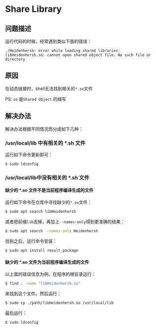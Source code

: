 # Share Library 

## 问题描述
运行代码的时候，经常遇到类似下面的错误：
```
./Heidenhersh: error while loading shared libraries: libHeidenhersh.so: cannot open shared object file: No such file or directory
```

## 原因
在动态链接时，shell无法找到相关的`*.so`文件

PS: `so` 是`Shared Object` 的缩写

## 解决办法
解决办法根据不同情况而分成如下几种：

### /usr/local/lib 中有相关的 \*.sh 文件
运行如下命令更新即可：
```sh
$ sudo ldconfig
```

### /usr/local/lib中没有相关的 \*.sh 文件

#### 缺少的 \*.so 文件不是当前程序编译生成的文件
运行如下命令在仓库中寻找缺少的`*.so`文件：
```sh
$ sudo apt search libHeidenhersh
```
或者把前缀`lib`去掉，再加上`--names-only`得到更准确的结果：
```sh
$ sudo apt search --names-only Heidenhersh
```

找到之后，运行命令安装：
```sh
$ sudo apt install result_package
```

#### 缺少的 \*.so 文件为当前程序编译生成的文件
以上面的错误信息为例，在程序的根目录运行：
```sh
$ find . -name "libHeidenhersh.so"
```

来找到这个文件。然后运行：
```sh
$ sudo cp ./path/libHeidenhersh.so /usr/local/lib
```

最后运行：
```sh
$ sudo ldconfig
```
